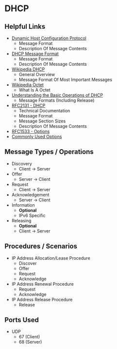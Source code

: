 # DHCP
## Helpful Links
- [Dynamic Host Configuration Protocol](http://www.networksorcery.com/enp/protocol/dhcp.htm#Boot%20filename)
    - Message Format
    - Description Of Message Contents
- [DHCP Message Format](http://www.tcpipguide.com/free/t_DHCPMessageFormat.htm)
    - Message Format
    - Description Of Message Contents
- [Wikipedia DHCP](https://en.wikipedia.org/wiki/Dynamic_Host_Configuration_Protocol)
    - General Overview
    - Message Format Of Most Important Messages
- [Wikipedia Octet](https://en.wikipedia.org/wiki/Octet_(computing))
    - What Is A Octet
- [Understanding the Basic Operations of DHCP](https://www.netmanias.com/en/post/techdocs/5998/dhcp-network-protocol/understanding-the-basic-operations-of-dhcp)
    - Message Formats (Including Release)
- [RFC2131 - DHCP](https://datatracker.ietf.org/doc/html/rfc2131#section-2)
    - Technical Documentation
    - Message Format
    - Message Section Sizes
    - Description Of Message Contents
- [RFC1533 - Options](https://datatracker.ietf.org/doc/html/rfc1533)
- [Commonly Used Options](https://service.snom.com/display/wiki/DHCP+options)

## Message Types / Operations
- Discovery
    - Client -> Server
- Offer
    - Server -> Client
- Request
    - Client -> Server
- Acknowledgement
    - Server -> Client
- Information
    - **Optional**
    - IPv6 Specific
- Releasing
    - **Optional**
    - Client -> Server

## Procedures / Scenarios
- IP Address Allocation/Lease Procedure
    - Discover
    - Offer
    - Request
    - Acknowledge
- IP Address Renewal Procedure
    - Request
    - Acknowledge
- IP Address Release Procedure
    - Release

## Ports Used
- UDP
    - 67 (Client)
    - 68 (Server)